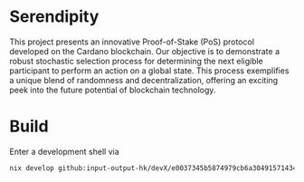 # Serendipity
This project presents an innovative Proof-of-Stake (PoS) protocol developed on the Cardano blockchain. Our objective is to demonstrate a robust stochastic selection process for determining the next eligible participant to perform an action on a global state. This process exemplifies a unique blend of randomness and decentralization, offering an exciting peek into the future potential of blockchain technology.

# Build
Enter a development shell via
```bash
nix develop github:input-output-hk/devX/e0037345b5874979cb6a304915714348febdae65#ghc8107-iog
```
